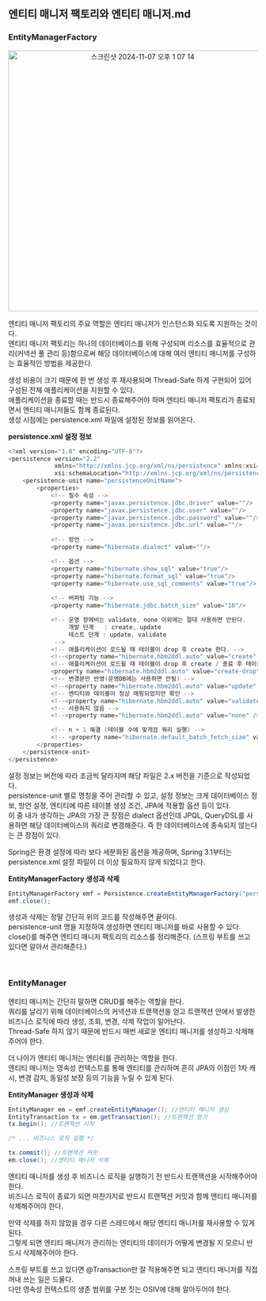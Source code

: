 ## 엔티티 매니저 팩토리와 엔티티 매니저.md

### EntityManagerFactory
<p align="center">
  <img width="527" alt="스크린샷 2024-11-07 오후 1 07 14" src="https://github.com/user-attachments/assets/305f2089-5524-4eec-ba18-e71f930bca9f">
</p>

엔티티 매니저 팩토리의 주요 역할은 엔티티 매니저가 인스턴스화 되도록 지원하는 것이다.  
엔티티 매니저 팩토리는 하나의 데이터베이스를 위해 구성되며 리소스를 효율적으로 관리(커넥션 풀 관리 등)함으로써 해당 데이터베이스에 대해 여러 엔티티 매니저를 구성하는 효율적인 방법을 제공한다.   

생성 비용이 크기 때문에 한 번 생성 후 재사용되며 Thread-Safe 하게 구현되어 있어 구성된 전체 애플리케이션을 지원할 수 있다.  
애플리케이션을 종료할 때는 반드시 종료해주어야 하며 엔티티 매니저 팩토리가 종료되면서 엔티티 매니저들도 함께 종료된다.  
생성 시점에는 persistence.xml 파일에 설정된 정보를 읽어온다.  

**persistence.xml 설정 정보**  
```java
<?xml version="1.0" encoding="UTF-8"?>
<persistence version="2.2"
             xmlns="http://xmlns.jcp.org/xml/ns/persistence" xmlns:xsi="http://www.w3.org/2001/XMLSchema-instance"
             xsi:schemaLocation="http://xmlns.jcp.org/xml/ns/persistence http://xmlns.jcp.org/xml/ns/persistence/persistence_2_2.xsd">
    <persistence-unit name="persistenceUnitName">
        <properties>
            <!-- 필수 속성 -->
            <property name="javax.persistence.jdbc.driver" value=""/>
            <property name="javax.persistence.jdbc.user" value=""/>
            <property name="javax.persistence.jdbc.password" value=""/>
            <property name="javax.persistence.jdbc.url" value=""/>
            
            <!-- 방언 -->
            <property name="hibernate.dialect" value=""/>

            <!-- 옵션 -->
            <property name="hibernate.show_sql" value="true"/>
            <property name="hibernate.format_sql" value="true"/>
            <property name="hibernate.use_sql_comments" value="true"/>
            
            <!-- 버퍼링 기능 -->
            <property name="hibernate.jdbc.batch_size" value="10"/>

            <!-- 운영 장에비는 validate, none 이외에는 절대 사용하면 안된다.
                 개발 단계   : create, update
                 테스트 단계 : update, validate
             -->
            <!-- 애플리케이션이 로드될 때 테이블이 drop 후 create 한다. -->
            <!--<property name="hibernate.hbm2ddl.auto" value="create" /> -->
            <!-- 애플리케이션이 로드될 때 테이블이 drop 후 create / 종료 후 테이블 drop -->
            <property name="hibernate.hbm2ddl.auto" value="create-drop" />
            <!-- 변경분만 반영(운영DB에는 사용하면 안됨) -->
            <!--<property name="hibernate.hbm2ddl.auto" value="update" />-->
            <!-- 엔티티와 테이블이 정상 매핑되었지만 확인 -->
            <!--<property name="hibernate.hbm2ddl.auto" value="validate" />-->
            <!-- 사용하지 않음 -->
            <!--<property name="hibernate.hbm2ddl.auto" value="none" />-->

            <!-- n + 1 해결 (테이블 수에 맞게끔 쿼리 실행) -->
            <!-- <property name="hibernate.default_batch_fetch_size" value="100"/>-->
        </properties>
    </persistence-unit>
</persistence>
```
설정 정보는 버전에 따라 조금씩 달라지며 해당 파일은 2.x 버전을 기준으로 작성되었다.  
persistence-unit 별로 명칭을 주어 관리할 수 있고, 설정 정보는 크게 데이터베이스 정보, 방언 설정, 엔티티에 따른 테이블 생성 조건, JPA에 적용할 옵션 등이 있다.  
이 중 내가 생각하는 JPA의 가장 큰 장점은 dialect 옵션인데 JPQL, QueryDSL를 사용하면 해당 데이터베이스의 쿼리로 변경해준다. 즉 한 데이터베이스에 종속되지 않는다는 큰 장점이 있다.  

Spring은 환경 설정에 따라 보다 세분화된 옵션을 제공하며, Spring 3.1부터는 persistence.xml 설정 파일이 더 이상 필요하지 않게 되었다고 한다.  

**EntityManagerFactory 생성과 삭제**  
```java
EntityManagerFactory emf = Persistence.createEntityManagerFactory("persistenceUnitName");
emf.close();
```
생성과 삭제는 정말 간단히 위의 코드를 작성해주면 끝이다.  
persistence-unit 명을 지정하여 생성하면 엔티티 매니저를 바로 사용할 수 있다.  
close()를 해주면 엔티티 매니저 팩토리의 리소스를 정리해준다. (스프링 부트를 쓰고 있다면 알아서 관리해준다.)  

<br>

### EntityManager
엔티티 매니저는 간단히 말하면 CRUD를 해주는 역할을 한다.  
쿼리를 날리기 위해 데이터베이스의 커넥션과 트랜잭션을 얻고 트랜잭션 안에서 발생한 비즈니스 로직에 따라 생성, 조회, 변경, 삭제 작업이 일어난다.  
Thread-Safe 하지 않기 때문에 반드시 매번 새로운 엔티티 매니저를 생성하고 삭제해주어야 한다.  

더 나아가 엔티티 매니저는 엔티티를 관리하는 역할을 한다.  
엔티티 매니저는 영속성 컨텍스트를 통해 엔티티를 관리하며 흔히 JPA의 이점인 1차 캐시, 변경 감지, 동일성 보장 등의 기능을 누릴 수 있게 된다.  

**EntityManager 생성과 삭제**  
```java
EntityManager em = emf.createEntityManager(); //엔티티 매니저 생성
EntityTransaction tx = em.getTransaction(); //트랜잭션 얻기
tx.begin(); //트랜잭션 시작

/* ... 비즈니스 로직 실행 */

tx.commit(); //트랜잭션 커밋
em.close(); //앤티티 매니저 삭제
```
엔티티 매니저를 생성 후 비즈니스 로직을 실행하기 전 반드시 트랜잭션을 시작해주어야 한다.  
비즈니스 로직이 종료가 되면 마찬가지로 반드시 트랜잭션 커밋과 함께 앤티티 매니저를 삭제해주어야 한다.  
  
만약 삭제를 하지 않았을 경우 다른 스레드에서 해당 엔티티 매니저를 재사용할 수 있게 된다.  
그렇게 되면 엔티티 매니저가 관리하는 엔티티의 데이터가 어떻게 변경될 지 모르니 반드시 삭제해주어야 한다.  
  
스프링 부트를 쓰고 있다면 @Transaction만 잘 적용해주면 되고 엔티티 매니저를 직접 꺼내 쓰는 일은 드물다.  
다만 영속성 컨텍스트의 생존 범위를 구분 짓는 OSIV에 대해 알아두어야 한다.  







